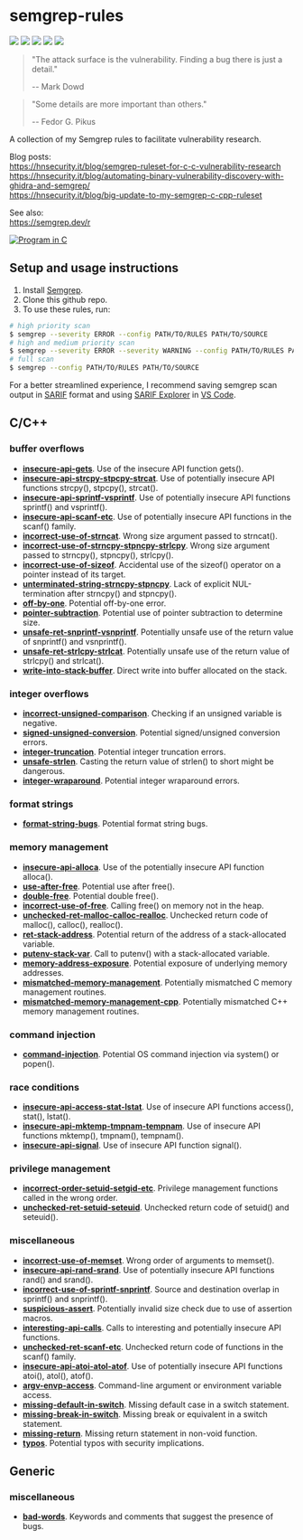 # semgrep-rules
[![](https://img.shields.io/github/stars/0xdea/semgrep-rules.svg?style=flat&color=yellow)](https://github.com/0xdea/semgrep-rules)
[![](https://img.shields.io/github/forks/0xdea/semgrep-rules.svg?style=flat&color=green)](https://github.com/0xdea/semgrep-rules)
[![](https://img.shields.io/github/watchers/0xdea/semgrep-rules.svg?style=flat&color=red)](https://github.com/0xdea/semgrep-rules)
[![](https://img.shields.io/badge/twitter-%400xdea-blue.svg)](https://twitter.com/0xdea)
[![](https://img.shields.io/badge/mastodon-%40raptor-purple.svg)](https://infosec.exchange/@raptor)

> "The attack surface is the vulnerability. Finding a bug there is just a detail."
> 
> -- Mark Dowd

> "Some details are more important than others."
> 
> -- Fedor G. Pikus

A collection of my Semgrep rules to facilitate vulnerability research. 

Blog posts:  
https://hnsecurity.it/blog/semgrep-ruleset-for-c-c-vulnerability-research  
https://hnsecurity.it/blog/automating-binary-vulnerability-discovery-with-ghidra-and-semgrep/  
https://hnsecurity.it/blog/big-update-to-my-semgrep-c-cpp-ruleset

See also:  
https://semgrep.dev/r

[![Program in C](https://img.youtube.com/vi/tas0O586t80/sddefault.jpg)](https://www.youtube.com/embed/tas0O586t80)

## Setup and usage instructions

1. Install [Semgrep](https://semgrep.dev/docs/getting-started/). 
2. Clone this github repo.
3. To use these rules, run:

```sh
# high priority scan
$ semgrep --severity ERROR --config PATH/TO/RULES PATH/TO/SOURCE
# high and medium priority scan
$ semgrep --severity ERROR --severity WARNING --config PATH/TO/RULES PATH/TO/SOURCE
# full scan
$ semgrep --config PATH/TO/RULES PATH/TO/SOURCE
```

For a better streamlined experience, I recommend saving semgrep scan output in [SARIF](https://sarifweb.azurewebsites.net/) format and using [SARIF Explorer](https://marketplace.visualstudio.com/items?itemName=trailofbits.sarif-explorer) in [VS Code](https://code.visualstudio.com/).

## C/C++

### buffer overflows
* [**insecure-api-gets**](https://github.com/0xdea/semgrep-rules/blob/main/c/insecure-api-gets.yaml). Use of the insecure API function gets().
* [**insecure-api-strcpy-stpcpy-strcat**](https://github.com/0xdea/semgrep-rules/blob/main/c/insecure-api-strcpy-stpcpy-strcat.yaml). Use of potentially insecure API functions strcpy(), stpcpy(), strcat().
* [**insecure-api-sprintf-vsprintf**](https://github.com/0xdea/semgrep-rules/blob/main/c/insecure-api-sprintf-vsprintf.yaml). Use of potentially insecure API functions sprintf() and vsprintf().
* [**insecure-api-scanf-etc**](https://github.com/0xdea/semgrep-rules/blob/main/c/insecure-api-scanf-etc.yaml). Use of potentially insecure API functions in the scanf() family.
* [**incorrect-use-of-strncat**](https://github.com/0xdea/semgrep-rules/blob/main/c/incorrect-use-of-strncat.yaml). Wrong size argument passed to strncat().
* [**incorrect-use-of-strncpy-stpncpy-strlcpy**](https://github.com/0xdea/semgrep-rules/blob/main/c/incorrect-use-of-strncpy-stpncpy-strlcpy.yaml). Wrong size argument passed to strncpy(), stpncpy(), strlcpy().
* [**incorrect-use-of-sizeof**](https://github.com/0xdea/semgrep-rules/blob/main/c/incorrect-use-of-sizeof.yaml). Accidental use of the sizeof() operator on a pointer instead of its target.
* [**unterminated-string-strncpy-stpncpy**](https://github.com/0xdea/semgrep-rules/blob/main/c/unterminated-string-strncpy-stpncpy.yaml). Lack of explicit NUL-termination after strncpy() and stpncpy().
* [**off-by-one**](https://github.com/0xdea/semgrep-rules/blob/main/c/off-by-one.yaml). Potential off-by-one error.
* [**pointer-subtraction**](https://github.com/0xdea/semgrep-rules/blob/main/c/pointer-subtraction.yaml). Potential use of pointer subtraction to determine size.
* [**unsafe-ret-snprintf-vsnprintf**](https://github.com/0xdea/semgrep-rules/blob/main/c/unsafe-ret-snprintf-vsnprintf.yaml). Potentially unsafe use of the return value of snprintf() and vsnprintf().
* [**unsafe-ret-strlcpy-strlcat**](https://github.com/0xdea/semgrep-rules/blob/main/c/unsafe-ret-strlcpy-strlcat.yaml). Potentially unsafe use of the return value of strlcpy() and strlcat().
* [**write-into-stack-buffer**](https://github.com/0xdea/semgrep-rules/blob/main/c/write-into-stack-buffer.yaml). Direct write into buffer allocated on the stack.

### integer overflows
* [**incorrect-unsigned-comparison**](https://github.com/0xdea/semgrep-rules/blob/main/c/incorrect-unsigned-comparison.yaml). Checking if an unsigned variable is negative.
* [**signed-unsigned-conversion**](https://github.com/0xdea/semgrep-rules/blob/main/c/signed-unsigned-conversion.yaml). Potential signed/unsigned conversion errors.
* [**integer-truncation**](https://github.com/0xdea/semgrep-rules/blob/main/c/integer-truncation.yaml). Potential integer truncation errors.
* [**unsafe-strlen**](https://github.com/0xdea/semgrep-rules/blob/main/c/unsafe-strlen.yaml). Casting the return value of strlen() to short might be dangerous.
* [**integer-wraparound**](https://github.com/0xdea/semgrep-rules/blob/main/c/integer-wraparound.yaml). Potential integer wraparound errors.

### format strings
* [**format-string-bugs**](https://github.com/0xdea/semgrep-rules/blob/main/c/format-string-bugs.yaml). Potential format string bugs.

### memory management
* [**insecure-api-alloca**](https://github.com/0xdea/semgrep-rules/blob/main/c/insecure-api-alloca.yaml). Use of the potentially insecure API function alloca().
* [**use-after-free**](https://github.com/0xdea/semgrep-rules/blob/main/c/use-after-free.yaml). Potential use after free().
* [**double-free**](https://github.com/0xdea/semgrep-rules/blob/main/c/double-free.yaml). Potential double free().
* [**incorrect-use-of-free**](https://github.com/0xdea/semgrep-rules/blob/main/c/incorrect-use-of-free.yaml). Calling free() on memory not in the heap.
* [**unchecked-ret-malloc-calloc-realloc**](https://github.com/0xdea/semgrep-rules/blob/main/c/unchecked-ret-malloc-calloc-realloc.yaml). Unchecked return code of malloc(), calloc(), realloc().
* [**ret-stack-address**](https://github.com/0xdea/semgrep-rules/blob/main/c/ret-stack-address.yaml). Potential return of the address of a stack-allocated variable.
* [**putenv-stack-var**](https://github.com/0xdea/semgrep-rules/blob/main/c/putenv-stack-var.yaml). Call to putenv() with a stack-allocated variable.
* [**memory-address-exposure**](https://github.com/0xdea/semgrep-rules/blob/main/c/memory-address-exposure.yaml). Potential exposure of underlying memory addresses.
* [**mismatched-memory-management**](https://github.com/0xdea/semgrep-rules/blob/main/c/mismatched-memory-management.yaml). Potentially mismatched C memory management routines.
* [**mismatched-memory-management-cpp**](https://github.com/0xdea/semgrep-rules/blob/main/c/mismatched-memory-management-cpp.yaml). Potentially mismatched C++ memory management routines.

### command injection
* [**command-injection**](https://github.com/0xdea/semgrep-rules/blob/main/c/command-injection.yaml). Potential OS command injection via system() or popen().

### race conditions
* [**insecure-api-access-stat-lstat**](https://github.com/0xdea/semgrep-rules/blob/main/c/insecure-api-access-stat-lstat.yaml). Use of insecure API functions access(), stat(), lstat().
* [**insecure-api-mktemp-tmpnam-tempnam**](https://github.com/0xdea/semgrep-rules/blob/main/c/insecure-api-mktemp-tmpnam-tempnam.yaml). Use of insecure API functions mktemp(), tmpnam(), tempnam().
* [**insecure-api-signal**](https://github.com/0xdea/semgrep-rules/blob/main/c/insecure-api-signal.yaml). Use of insecure API function signal().

### privilege management
* [**incorrect-order-setuid-setgid-etc**](https://github.com/0xdea/semgrep-rules/blob/main/c/incorrect-order-setuid-setgid-etc.yaml). Privilege management functions called in the wrong order.
* [**unchecked-ret-setuid-seteuid**](https://github.com/0xdea/semgrep-rules/blob/main/c/unchecked-ret-setuid-seteuid.yaml). Unchecked return code of setuid() and seteuid().

### miscellaneous
* [**incorrect-use-of-memset**](https://github.com/0xdea/semgrep-rules/blob/main/c/incorrect-use-of-memset.yaml). Wrong order of arguments to memset().
* [**insecure-api-rand-srand**](https://github.com/0xdea/semgrep-rules/blob/main/c/insecure-api-rand-srand.yaml). Use of potentially insecure API functions rand() and srand().
* [**incorrect-use-of-sprintf-snprintf**](https://github.com/0xdea/semgrep-rules/blob/main/c/incorrect-use-of-sprintf-snprintf.yaml). Source and destination overlap in sprintf() and snprintf().
* [**suspicious-assert**](https://github.com/0xdea/semgrep-rules/blob/main/c/suspicious-assert.yaml). Potentially invalid size check due to use of assertion macros.
* [**interesting-api-calls**](https://github.com/0xdea/semgrep-rules/blob/main/c/interesting-api-calls.yaml). Calls to interesting and potentially insecure API functions.
* [**unchecked-ret-scanf-etc**](https://github.com/0xdea/semgrep-rules/blob/main/c/unchecked-ret-scanf-etc.yaml). Unchecked return code of functions in the scanf() family.
* [**insecure-api-atoi-atol-atof**](https://github.com/0xdea/semgrep-rules/blob/main/c/insecure-api-atoi-atol-atof.yaml). Use of potentially insecure API functions atoi(), atol(), atof().
* [**argv-envp-access**](https://github.com/0xdea/semgrep-rules/blob/main/c/argv-envp-access.yaml). Command-line argument or environment variable access.
* [**missing-default-in-switch**](https://github.com/0xdea/semgrep-rules/blob/main/c/missing-default-in-switch.yaml). Missing default case in a switch statement.
* [**missing-break-in-switch**](https://github.com/0xdea/semgrep-rules/blob/main/c/missing-break-in-switch.yaml). Missing break or equivalent in a switch statement.
* [**missing-return**](https://github.com/0xdea/semgrep-rules/blob/main/c/missing-return.yaml). Missing return statement in non-void function.
* [**typos**](https://github.com/0xdea/semgrep-rules/blob/main/c/typos.yaml). Potential typos with security implications.

## Generic

### miscellaneous
* [**bad-words**](https://github.com/0xdea/semgrep-rules/blob/main/generic/bad-words.yaml). Keywords and comments that suggest the presence of bugs.
